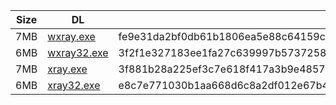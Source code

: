 |    Size   |     DL  | sha512sum |
|  ---  |  ---  |  ---  |
| 7MB | [wxray.exe](https://cdn.jsdelivr.net/gh/googleians/Xray-core@main/wxray.exe) | fe9e31da2bf0db61b1806ea5e88c64159c4c5bc7a2fb571ff5cb64963a5ae1f0a5d801134b99ef8e72bcf4e601dbdc89efd600b5169e9b2f2609ece4f8393d98 |
| 6MB | [wxray32.exe](https://cdn.jsdelivr.net/gh/googleians/Xray-core@main/wxray32.exe) | 3f2f1e327183ee1fa27c639997b57372582d57f723dd2ebd8275097a8c0abade3fb651cad7e30c20582cfe48fe652fc4b9bd73d2adcfac51a2bec79b9524586e |
| 7MB | [xray.exe](https://cdn.jsdelivr.net/gh/googleians/Xray-core@main/xray.exe) | 3f881b28a225ef3c7e618f417a3b9e4857a073d766d2488199e3741084afc229772f0d13de5c632a74e0d79bb5b17b9e7a4619034fb77dd231f83dfaa4582223 |
| 6MB | [xray32.exe](https://cdn.jsdelivr.net/gh/googleians/Xray-core@main/xray32.exe) | e8c7e771030b1aa668d6c8a2df012e67b45b4b1ad80f01c81ec2c4bb08bbf13e0bbd9fb9b40795838870ae4c407007dfe3a14917ef9b884ae98b4f06059118c3 |
